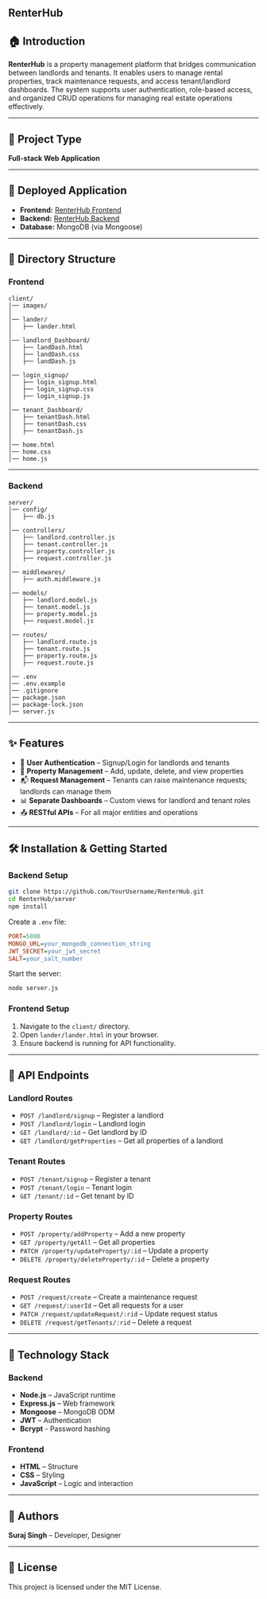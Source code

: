 ## RenterHub

## 🏠 Introduction
**RenterHub** is a property management platform that bridges communication between landlords and tenants. It enables users to manage rental properties, track maintenance requests, and access tenant/landlord dashboards. The system supports user authentication, role-based access, and organized CRUD operations for managing real estate operations effectively.

---

## 🚀 Project Type
**Full-stack Web Application**

---

## 🔗 Deployed Application
- **Frontend:** [RenterHub Frontend](https://renterhub.netlify.app/)
- **Backend:** [RenterHub Backend](https://renterhub.onrender.com)
- **Database:** MongoDB (via Mongoose)

---

## 📁 Directory Structure

### **Frontend**
```
client/
│── images/
│
│── lander/
│   ├── lander.html
│
│── landlord_Dashboard/
│   ├── landDash.html
│   ├── landDash.css
│   ├── landDash.js
│
│── login_signup/
│   ├── login_signup.html
│   ├── login_signup.css
│   ├── login_signup.js
│
│── tenant_Dashboard/
│   ├── tenantDash.html
│   ├── tenantDash.css
│   ├── tenantDash.js
│
│── home.html
│── home.css
│── home.js
```

---

### **Backend**
```
server/
│── config/
│   ├── db.js
│
│── controllers/
│   ├── landlord.controller.js
│   ├── tenant.controller.js
│   ├── property.controller.js
│   ├── request.controller.js
│
│── middlewares/
│   ├── auth.middleware.js
│
│── models/
│   ├── landlord.model.js
│   ├── tenant.model.js
│   ├── property.model.js
│   ├── request.model.js
│
│── routes/
│   ├── landlord.route.js
│   ├── tenant.route.js
│   ├── property.route.js
│   ├── request.route.js
│
│── .env
│── .env.example
│── .gitignore
│── package.json
│── package-lock.json
│── server.js
```

---

## ✨ Features

- 🔐 **User Authentication** – Signup/Login for landlords and tenants
- 🏢 **Property Management** – Add, update, delete, and view properties
- 📬 **Request Management** – Tenants can raise maintenance requests; landlords can manage them
- 📊 **Separate Dashboards** – Custom views for landlord and tenant roles
- 📤 **RESTful APIs** – For all major entities and operations

---

## 🛠️ Installation & Getting Started

### Backend Setup
```bash
git clone https://github.com/YourUsername/RenterHub.git
cd RenterHub/server
npm install
```

Create a `.env` file:
```ini
PORT=5000
MONGO_URL=your_mongodb_connection_string
JWT_SECRET=your_jwt_secret
SALT=your_salt_number
```

Start the server:
```bash
node server.js
```

### Frontend Setup
1. Navigate to the `client/` directory.
2. Open `lander/lander.html` in your browser.
3. Ensure backend is running for API functionality.

---

## 🔌 API Endpoints

### Landlord Routes
- `POST /landlord/signup` – Register a landlord
- `POST /landlord/login` – Landlord login
- `GET /landlord/:id` – Get landlord by ID
- `GET /landlord/getProperties` – Get all properties of a landlord

### Tenant Routes
- `POST /tenant/signup` – Register a tenant
- `POST /tenant/login` – Tenant login
- `GET /tenant/:id` – Get tenant by ID

### Property Routes
- `POST /property/addProperty` – Add a new property
- `GET /property/getAll` – Get all properties
- `PATCH /property/updateProperty/:id` – Update a property
- `DELETE /property/deleteProperty/:id` – Delete a property

### Request Routes
- `POST /request/create` – Create a maintenance request
- `GET /request/:userId` – Get all requests for a user
- `PATCH /request/updateRequest/:rid` – Update request status
- `DELETE /request/getTenants/:rid` – Delete a request

---

## 🧰 Technology Stack

### Backend
- **Node.js** – JavaScript runtime
- **Express.js** – Web framework
- **Mongoose** – MongoDB ODM
- **JWT** – Authentication
- **Bcrypt** - Password hashing

### Frontend
- **HTML** – Structure
- **CSS** – Styling
- **JavaScript** – Logic and interaction

---

## 📌 Authors
**Suraj Singh** – Developer, Designer

---

## 📃 License
This project is licensed under the MIT License.
